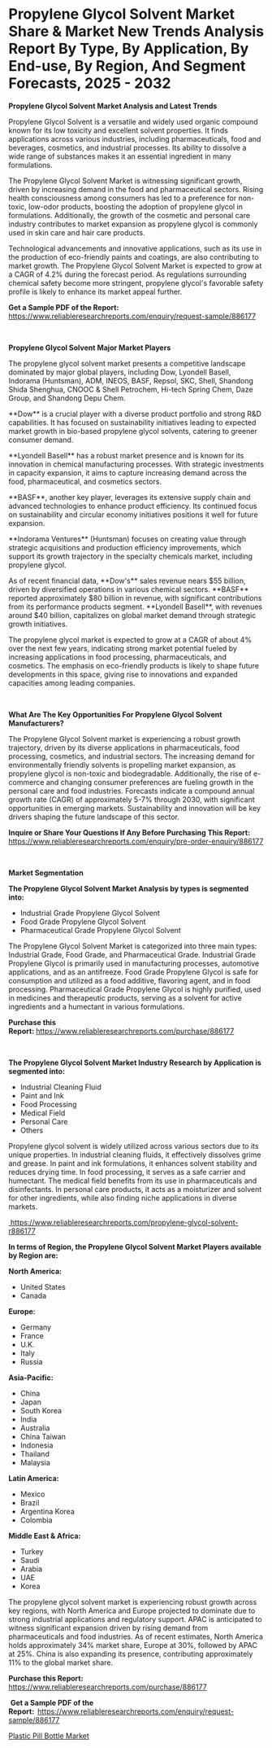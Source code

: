 <p><h1>Propylene Glycol Solvent Market Share & Market New Trends Analysis Report By Type, By Application, By End-use, By Region, And Segment Forecasts, 2025 - 2032</h1></p><p><strong>Propylene Glycol Solvent Market Analysis and Latest Trends</strong></p>
<p><p>Propylene Glycol Solvent is a versatile and widely used organic compound known for its low toxicity and excellent solvent properties. It finds applications across various industries, including pharmaceuticals, food and beverages, cosmetics, and industrial processes. Its ability to dissolve a wide range of substances makes it an essential ingredient in many formulations.</p><p>The Propylene Glycol Solvent Market is witnessing significant growth, driven by increasing demand in the food and pharmaceutical sectors. Rising health consciousness among consumers has led to a preference for non-toxic, low-odor products, boosting the adoption of propylene glycol in formulations. Additionally, the growth of the cosmetic and personal care industry contributes to market expansion as propylene glycol is commonly used in skin care and hair care products.</p><p>Technological advancements and innovative applications, such as its use in the production of eco-friendly paints and coatings, are also contributing to market growth. The Propylene Glycol Solvent Market is expected to grow at a CAGR of 4.2% during the forecast period. As regulations surrounding chemical safety become more stringent, propylene glycol's favorable safety profile is likely to enhance its market appeal further.</p></p>
<p><strong>Get a Sample PDF of the Report:&nbsp;</strong> <a href="https://www.reliableresearchreports.com/enquiry/request-sample/886177?utm_campaign=36&utm_medium=2&utm_source=Github&utm_content=ia&utm_term=30012025&utm_id=propylene-glycol-solvent">https://www.reliableresearchreports.com/enquiry/request-sample/886177</a></p>
<p>&nbsp;</p>
<p><strong>Propylene Glycol Solvent Major Market Players</strong></p>
<p><p>The propylene glycol solvent market presents a competitive landscape dominated by major global players, including Dow, Lyondell Basell, Indorama (Huntsman), ADM, INEOS, BASF, Repsol, SKC, Shell, Shandong Shida Shenghua, CNOOC & Shell Petrochem, Hi-tech Spring Chem, Daze Group, and Shandong Depu Chem.</p><p>**Dow** is a crucial player with a diverse product portfolio and strong R&D capabilities. It has focused on sustainability initiatives leading to expected market growth in bio-based propylene glycol solvents, catering to greener consumer demand.</p><p>**Lyondell Basell** has a robust market presence and is known for its innovation in chemical manufacturing processes. With strategic investments in capacity expansion, it aims to capture increasing demand across the food, pharmaceutical, and cosmetics sectors.</p><p>**BASF**, another key player, leverages its extensive supply chain and advanced technologies to enhance product efficiency. Its continued focus on sustainability and circular economy initiatives positions it well for future expansion.</p><p>**Indorama Ventures** (Huntsman) focuses on creating value through strategic acquisitions and production efficiency improvements, which support its growth trajectory in the specialty chemicals market, including propylene glycol.</p><p>As of recent financial data, **Dow's** sales revenue nears $55 billion, driven by diversified operations in various chemical sectors. **BASF** reported approximately $80 billion in revenue, with significant contributions from its performance products segment. **Lyondell Basell**, with revenues around $40 billion, capitalizes on global market demand through strategic growth initiatives.</p><p>The propylene glycol market is expected to grow at a CAGR of about 4% over the next few years, indicating strong market potential fueled by increasing applications in food processing, pharmaceuticals, and cosmetics. The emphasis on eco-friendly products is likely to shape future developments in this space, giving rise to innovations and expanded capacities among leading companies.</p></p>
<p>&nbsp;</p>
<p><strong>What Are The Key Opportunities For Propylene Glycol Solvent Manufacturers?</strong></p>
<p><p>The Propylene Glycol Solvent market is experiencing a robust growth trajectory, driven by its diverse applications in pharmaceuticals, food processing, cosmetics, and industrial sectors. The increasing demand for environmentally friendly solvents is propelling market expansion, as propylene glycol is non-toxic and biodegradable. Additionally, the rise of e-commerce and changing consumer preferences are fueling growth in the personal care and food industries. Forecasts indicate a compound annual growth rate (CAGR) of approximately 5-7% through 2030, with significant opportunities in emerging markets. Sustainability and innovation will be key drivers shaping the future landscape of this sector.</p></p>
<p><strong>Inquire or Share Your Questions If Any Before Purchasing This Report:</strong> <a href="https://www.reliableresearchreports.com/enquiry/pre-order-enquiry/886177?utm_campaign=36&utm_medium=2&utm_source=Github&utm_content=ia&utm_term=30012025&utm_id=propylene-glycol-solvent">https://www.reliableresearchreports.com/enquiry/pre-order-enquiry/886177</a></p>
<p>&nbsp;</p>
<p><strong>Market Segmentation</strong></p>
<p><strong>The Propylene Glycol Solvent Market Analysis by types is segmented into:</strong></p>
<p><ul><li>Industrial Grade Propylene Glycol Solvent</li><li>Food Grade Propylene Glycol Solvent</li><li>Pharmaceutical Grade Propylene Glycol Solvent</li></ul></p>
<p><p>The Propylene Glycol Solvent Market is categorized into three main types: Industrial Grade, Food Grade, and Pharmaceutical Grade. Industrial Grade Propylene Glycol is primarily used in manufacturing processes, automotive applications, and as an antifreeze. Food Grade Propylene Glycol is safe for consumption and utilized as a food additive, flavoring agent, and in food processing. Pharmaceutical Grade Propylene Glycol is highly purified, used in medicines and therapeutic products, serving as a solvent for active ingredients and a humectant in various formulations.</p></p>
<p><strong>Purchase this Report:&nbsp;</strong><a href="https://www.reliableresearchreports.com/purchase/886177?utm_campaign=36&utm_medium=2&utm_source=Github&utm_content=ia&utm_term=30012025&utm_id=propylene-glycol-solvent">https://www.reliableresearchreports.com/purchase/886177</a></p>
<p>&nbsp;</p>
<p><strong>The Propylene Glycol Solvent Market Industry Research by Application is segmented into:</strong></p>
<p><ul><li>Industrial Cleaning Fluid</li><li>Paint and Ink</li><li>Food Processing</li><li>Medical Field</li><li>Personal Care</li><li>Others</li></ul></p>
<p><p>Propylene glycol solvent is widely utilized across various sectors due to its unique properties. In industrial cleaning fluids, it effectively dissolves grime and grease. In paint and ink formulations, it enhances solvent stability and reduces drying time. In food processing, it serves as a safe carrier and humectant. The medical field benefits from its use in pharmaceuticals and disinfectants. In personal care products, it acts as a moisturizer and solvent for other ingredients, while also finding niche applications in diverse markets.</p></p>
<p><a href="https://www.reliableresearchreports.com/propylene-glycol-solvent-r886177?utm_campaign=36&utm_medium=2&utm_source=Github&utm_content=ia&utm_term=30012025&utm_id=propylene-glycol-solvent">&nbsp;https://www.reliableresearchreports.com/propylene-glycol-solvent-r886177</a></p>
<p><strong>In terms of Region, the Propylene Glycol Solvent Market Players available by Region are:</strong></p>
<p>
    <p> <strong> North America: </strong>
        <ul>
            <li>United States</li>
            <li>Canada</li>
        </ul>
        </p> 
    <p> <strong> Europe: </strong>
        <ul>
            <li>Germany</li>
            <li>France</li>
            <li>U.K.</li>
            <li>Italy</li>
            <li>Russia</li>
        </ul>
        </p> 
    <p> <strong> Asia-Pacific: </strong>
        <ul>
            <li>China</li>
            <li>Japan</li>
            <li>South Korea</li>
            <li>India</li>
            <li>Australia</li>
            <li>China Taiwan</li>
            <li>Indonesia</li>
            <li>Thailand</li>
            <li>Malaysia</li>
        </ul>
        </p> 
    <p> <strong> Latin America: </strong>
        <ul>
            <li>Mexico</li>
            <li>Brazil</li>
            <li>Argentina Korea</li>
            <li>Colombia</li>
        </ul>
        </p> 
    <p> <strong> Middle East & Africa: </strong>
        <ul>
            <li>Turkey</li>
            <li>Saudi</li>
            <li>Arabia</li>
            <li>UAE</li>
            <li>Korea</li>
        </ul>
    </p>
    </p>
<p><p>The propylene glycol solvent market is experiencing robust growth across key regions, with North America and Europe projected to dominate due to strong industrial applications and regulatory support. APAC is anticipated to witness significant expansion driven by rising demand from pharmaceuticals and food industries. As of recent estimates, North America holds approximately 34% market share, Europe at 30%, followed by APAC at 25%. China is also expanding its presence, contributing approximately 11% to the global market share.</p></p>
<p><strong>Purchase this Report: </strong><a href="https://www.reliableresearchreports.com/purchase/886177?utm_campaign=36&utm_medium=2&utm_source=Github&utm_content=ia&utm_term=30012025&utm_id=propylene-glycol-solvent">https://www.reliableresearchreports.com/purchase/886177</a></p>
<p>&nbsp;<strong>Get a Sample PDF of the Report:&nbsp;&nbsp;</strong><a href="https://www.reliableresearchreports.com/enquiry/request-sample/886177?utm_campaign=36&utm_medium=2&utm_source=Github&utm_content=ia&utm_term=30012025&utm_id=propylene-glycol-solvent">https://www.reliableresearchreports.com/enquiry/request-sample/886177</a></p>
<p><strong></strong></p>
<p><p><a href="https://github.com/martomiko755/Market-Research-Report-List-1/blob/main/plastic-pill-bottle-market.md?utm_campaign=36&utm_medium=2&utm_source=Github&utm_content=ia&utm_term=30012025&utm_id=propylene-glycol-solvent">Plastic Pill Bottle Market</a></p></p>